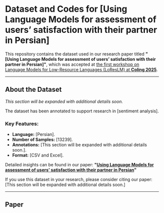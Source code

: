 # Dataset and Codes for [Using Language Models for assessment of users’ satisfaction with their partner in Persian]


This repository contains the dataset used in our research paper titled **"[Using Language Models for assessment of users’ satisfaction with their partner in Persian]"**, which was accepted at [the first workshop on Language Models for Low-Resource Languages (LoResLM) at **Coling 2025**](https://loreslm.github.io/).

---

## About the Dataset

*This section will be expanded with additional details soon.*

The dataset has been annotated to support research in [sentiment analysis].

### Key Features:
- **Language:** [Persian].
- **Number of Samples:** [13239].
- **Annotations:** [This section will be expanded with additional details soon.].
- **Format:** [CSV and Excel].

Detailed insights can be found in our paper:
**"[Using Language Models for assessment of users’ satisfaction with their partner in Persian](link-to-paper)"**  

If you use this dataset in your research, please consider citing our paper:
[This section will be expanded with additional details soon.]

---

## Paper
